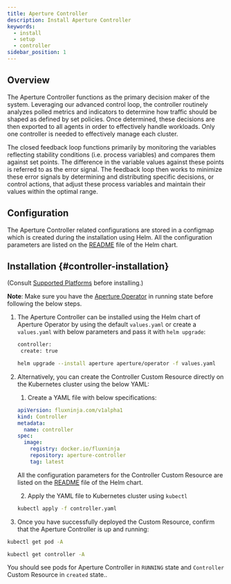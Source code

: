 ```yaml
---
title: Aperture Controller
description: Install Aperture Controller
keywords:
  - install
  - setup
  - controller
sidebar_position: 1
---
```


## Overview

The Aperture Controller functions as the primary decision maker of the system.
Leveraging our advanced control loop, the controller routinely analyzes polled
metrics and indicators to determine how traffic should be shaped as defined by
set policies. Once determined, these decisions are then exported to all agents
in order to effectively handle workloads. Only one controller is needed to
effectively manage each cluster.

The closed feedback loop functions primarily by monitoring the variables
reflecting stability conditions (i.e. process variables) and compares them
against set points. The difference in the variable values against these points
is referred to as the error signal. The feedback loop then works to minimize
these error signals by determining and distributing specific decisions, or
control actions, that adjust these process variables and maintain their values
within the optimal range.

## Configuration

The Aperture Controller related configurations are stored in a configmap which
is created during the installation using Helm. All the configuration parameters
are listed on the
[README](https://artifacthub.io/packages/helm/aperture/aperture-operator#aperture-custom-resource-parameters)
file of the Helm chart.

## Installation {#controller-installation}

(Consult [Supported Platforms](setup/supported-platforms.md) before installing.)

**Note**: Make sure you have the [Aperture Operator](setup/installation.md#installation-operator-installation) in running state before following the below steps.

1. The Aperture Controller can be installed using the Helm chart of Aperture Operator
   by using the default `values.yaml` or create a `values.yaml` with below parameters and pass it with `helm upgrade`:

   ```bash
   controller:
    create: true
   ```

   ```bash
   helm upgrade --install aperture aperture/operator -f values.yaml
   ```

2. Alternatively, you can create the Controller Custom Resource directly on the Kubernetes cluster using the below YAML:

   1. Create a YAML file with below specifications:

   ```yaml
   apiVersion: fluxninja.com/v1alpha1
   kind: Controller
   metadata:
     name: controller
   spec:
     image:
       registry: docker.io/fluxninja
       repository: aperture-controller
       tag: latest
   ```

   All the configuration parameters for the Controller Custom Resource are listed on the
   [README](https://artifacthub.io/packages/helm/aperture/aperture-operator#aperture-custom-resource-parameters)
   file of the Helm chart.

   2. Apply the YAML file to Kubernetes cluster using `kubectl`

   ```bash
   kubectl apply -f controller.yaml
   ```

3. Once you have successfully deployed the Custom Resource, confirm that the
   Aperture Controller is up and running:

```bash
kubectl get pod -A

kubectl get controller -A
```

You should see pods for Aperture Controller in `RUNNING` state and `Controller` Custom Resource in `created` state..

